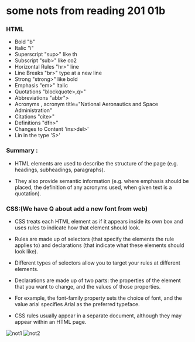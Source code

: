 # some nots from reading 201 01b


### HTML
- Bold "b"
- Italic "i"
- Superscript "sup>" like th
- Subscript "sub>" like co2
- Horizontal Rules "hr>" line 
- Line Breaks "br>" type  at a new line 
- Strong "strong>" like bold
- Emphasis "em>" ltalic
- Quotations "blockquote>,q>"
- Abbreviations "abbr">
- Acronyms , acronym title="National Aeronautics and Space Administration"
- Citations "cite>" 
- Definitions "dfn>"
- Changes to Content 'ins>del>'
- Lin in the type 'S>' 

### Summary :

- HTML elements are used to describe the structure of the page (e.g. headings, subheadings, paragraphs).

- They also provide semantic information (e.g. where emphasis should be placed, the definition of any acronyms used, when given text is a quotation).

### CSS:(We have Q about add a new font from web)

* CSS treats each HTML element as if it appears inside its own box and uses rules to indicate how that element should look.

* Rules are made up of selectors (that specify the elements the rule applies to) and declarations (that indicate what these elements should look like). 

* Different types of selectors allow you to target your rules at different elements.

* Declarations are made up of two parts: the properties of the element that you want to change, and the values of those properties.

* For example, the font-family property sets the choice of font, and the value arial specifies Arial as the preferred typeface.

* CSS rules usually appear in a separate document, although they may appear within an HTML page.


![not1](https://ameenbassamsaleh.github.io/RedingN201/img/snp.PNG)
![not2](https://ameenbassamsaleh.github.io/RedingN201/img/r01b.PNG)